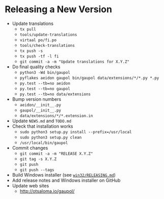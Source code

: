 Releasing a New Version
=======================

* Update translations
    - `tx pull`
    - `tools/update-translations`
    - `virtaal po/fi.po`
    - `tools/check-translations`
    - `tx push -s`
    - `tx push -tf -l fi`
    - `git commit -a -m "Update translations for X.Y.Z"`
* Do final quality checks
    - `python3 -Wd bin/gaupol`
    - `pyflakes aeidon gaupol bin/gaupol data/extensions/*/*.py *.py`
    - `py.test --tb=no aeidon`
    - `py.test --tb=no gaupol`
    - `py.test --tb=no data/extensions`
* Bump version numbers
    - `aeidon/__init__.py`
    - `gaupol/__init__.py`
    - `data/extensions/*/*.extension.in`
* Update `NEWS.md` and `TODO.md`
* Check that installation works
    - `sudo python3 setup.py install --prefix=/usr/local`
    - `sudo python3 setup.py clean`
    - `/usr/local/bin/gaupol`
* Commit changes
    - `git commit -a -m "RELEASE X.Y.Z"`
    - `git tag -s X.Y.Z`
    - `git push`
    - `git push --tags`
* Build Windows installer (see [`win32/RELEASING.md`](win32/RELEASING.md))
* Add release notes and Windows installer on GitHub
* Update web sites
    - <http://otsaloma.io/gaupol/>

